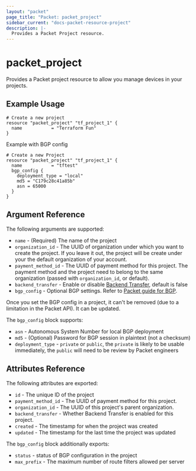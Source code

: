 ```yaml
---
layout: "packet"
page_title: "Packet: packet_project"
sidebar_current: "docs-packet-resource-project"
description: |-
  Provides a Packet Project resource.
---
```


# packet\_project

Provides a Packet project resource to allow you manage devices
in your projects.

## Example Usage

```hcl
# Create a new project
resource "packet_project" "tf_project_1" {
  name           = "Terraform Fun"
}
```

Example with BGP config

```hcl
# Create a new Project
resource "packet_project" "tf_project_1" {
  name           = "tftest"
  bgp_config {
    deployment_type = "local"
    md5 = "C179c28c41a85b"
    asn = 65000
  }
}
```

## Argument Reference

The following arguments are supported:

* `name` - (Required) The name of the project
* `organization_id` - The UUID of organization under which you want to create the project. If you leave it out, the project will be create under your the default organization of your account.
* `payment_method_id` - The UUID of payment method for this project. The payment method and the project need to belong to the same organization (passed with `organization_id`, or default).
* `backend_transfer` - Enable or disable [Backend Transfer](https://www.packet.com/developers/docs/network/basic/backend-transfer/), default is false
* `bgp_config` - Optional BGP settings. Refer to [Packet guide for BGP](https://www.packet.com/developers/docs/network/advanced/local-and-global-bgp/).

Once you set the BGP config in a project, it can't be removed (due to a limitation in the Packet API). It can be updated.

The `bgp_config` block supports:

* `asn` - Autonomous System Number for local BGP deployment
* `md5` - (Optional) Password for BGP session in plaintext (not a checksum)
* `deployment_type` - `private` or `public`, the `private` is likely to be usable immediately, the `public` will need to be review by Packet engineers

## Attributes Reference

The following attributes are exported:

* `id` - The unique ID of the project
* `payment_method_id` - The UUID of payment method for this project. 
* `organization_id` - The UUID of this project's parent organization.
* `backend_transfer` - Whether Backend Transfer is enabled for this project.
* `created` - The timestamp for when the project was created
* `updated` - The timestamp for the last time the project was updated

The `bgp_config` block additionally exports: 

* `status` - status of BGP configuration in the project
* `max_prefix` - The maximum number of route filters allowed per server
